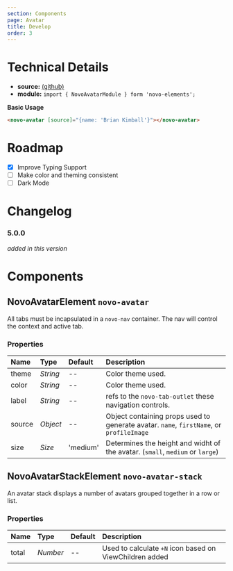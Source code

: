 ```yaml
---
section: Components
page: Avatar
title: Develop
order: 3
---
```


# Technical Details

- **source:** [(github)](https://github.com/bullhorn/novo-elements/blob/master/projects/elements/components/avatar)
- **module:** `import { NovoAvatarModule } form 'novo-elements';`

**Basic Usage**

```html
<novo-avatar [source]="{name: 'Brian Kimball'}"></novo-avatar>
```

# Roadmap

- [x] Improve Typing Support
- [ ] Make color and theming consistent
- [ ] Dark Mode

# Changelog

### 5.0.0

_added in this version_

# Components

## NovoAvatarElement `novo-avatar`

All tabs must be incapsulated in a `novo-nav` container. The nav will control the context and active tab.

### Properties

| Name   | Type     | Default  | Description                                                                             |
| :----- | :------- | :------- | :-------------------------------------------------------------------------------------- |
| theme  | _String_ | --       | Color theme used.                                                                       |
| color  | _String_ | --       | Color theme used.                                                                       |
| label  | _String_ | --       | refs to the `novo-tab-outlet` these navigation controls.                                |
| source | _Object_ | --       | Object containing props used to generate avatar. `name`, `firstName`, or `profileImage` |
| size   | _Size_   | 'medium' | Determines the height and widht of the avatar. (`small`, `medium` or `large`)           |

## NovoAvatarStackElement `novo-avatar-stack`

An avatar stack displays a number of avatars grouped together in a row or list.

### Properties

| Name  | Type     | Default | Description                                             |
| :---- | :------- | :------ | :------------------------------------------------------ |
| total | _Number_ | --      | Used to calculate `+N` icon based on ViewChildren added |
